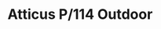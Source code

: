 ---
title: Atticus P/114 Outdoor
image_primary: img/Atticus-3x3-1.jpg
description: "%22We%20must%20feel%20good.%20Wherever%20we%20are%2C%20really%20good.%20%22%20This%20phrase%20from%20Joana%20Bover%20defines%20the%20spirit%20of%20her%20Atticus%20lamp.%20A%20lamp%20that%20welcomes%20and%20accompanies%2C%20making%20any%20time%20and%20space%20more%20attractive.%20Aesthetics%20and%20simplicity%2C%20coupled%20with%20versatility%20and%20functionality.%20With%20Atticus%2C%20less%20is%20more.%20Light%20and%20simple%20in%20its%20design%2C%20yet%20sophisticated%20in%20the%20possibilities%20it%20offers%20with%20its%20discreet%20personality.%20%22I%20like%20lamps%20that%20do%20not%20intrude%2C%22%20Joana%20always%20says.%20Atticus%20is%20always%20there%2C%20creating%20atmosphere%2C%20enveloping%2C%20but%20barely%20taking%20up%20any%20surface%20space.%20A%20company%20that%20follows%20us%20wherever%20we%20want%3A%20next%20to%20the%20table%20while%20we%20eat%2C%20by%20the%20sofa%20or%20in%20the%20garden%20as%20part%20of%20the%20seasonal%20design.%0A%0A2%20options%3A%0A%0AOn-Off%20switch%20under%20the%A0base%0AWithout%20switch%0A%0A%0A"
designer: Joana Bover
image_thumb: img/atticus-p114r.jpg
href: https://www.bover.es/en/lamp/atticus-p02/
tags: 
  - bover
  - Outdoor
  - Floor
  - Bollard
  - outdoor-lamps
category: outdoor-lamps
subtitle: 
manufacturer: Bover
slug: /manufacturers/bover/outdoor-lamps/joana-bover-atticus-p-114-outdoor
---